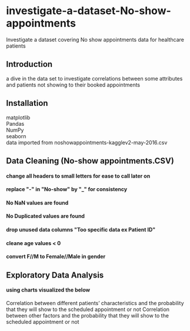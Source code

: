 # investigate-a-dataset-No-show-appointments
Investigate a dataset covering No show appointments data for healthcare patients 
## Introduction
a dive in the data set to investigate correlations between some attributes and patients not showing to their booked appointments 
## Installation
matplotlib  
Pandas  
NumPy  
seaborn  
data imported from noshowappointments-kagglev2-may-2016.csv
## Data Cleaning (No-show appointments.CSV)
#### change all headers to small letters for ease to call later on 
#### replace "-" in "No-show" by "_" for consistency 
#### No NaN values are found 
#### No Duplicated values are found 
#### drop unused data columns "Too specific data ex Patient ID"
#### cleane age values < 0 
#### convert F//M to Female//Male in gender
## Exploratory Data Analysis
#### using charts visualized the below  
Correlation between different patients’ characteristics and the probability that they will show to the scheduled appointment or not 
Correlation between other factors and the probability that they will show to the scheduled appointment or not




